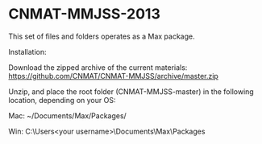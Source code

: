 CNMAT-MMJSS-2013
================

This set of files and folders operates as a Max package.  

Installation:

Download the zipped archive of the current materials:
https://github.com/CNMAT/CNMAT-MMJSS/archive/master.zip

Unzip, and place the root folder (CNMAT-MMJSS-master) in the following location, depending on your OS:

Mac:
~/Documents/Max/Packages/

Win:
C:\Users\<your username>\Documents\Max\Packages
